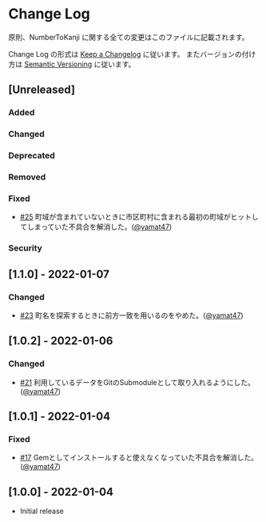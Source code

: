 # Change Log
原則、NumberToKanji に関する全ての変更はこのファイルに記載されます。

Change Log の形式は [Keep a Changelog](http://keepachangelog.com/) に従います。
またバージョンの付け方は [Semantic Versioning](https://semver.org/) に従います。

## [Unreleased]
### Added

### Changed

### Deprecated

### Removed

### Fixed

- [#25](https://github.com/yamat47/japanese_address_parser/pull/25) 町域が含まれていないときに市区町村に含まれる最初の町域がヒットしてしまっていた不具合を解消した。([@yamat47](https://github.com/yamat47))

### Security

## [1.1.0] - 2022-01-07

### Changed

- [#23](https://github.com/yamat47/japanese_address_parser/pull/23) 町名を探索するときに前方一致を用いるのをやめた。([@yamat47](https://github.com/yamat47))

## [1.0.2] - 2022-01-06

### Changed

- [#21](https://github.com/yamat47/japanese_address_parser/pull/21) 利用しているデータをGitのSubmoduleとして取り入れるようにした。([@yamat47](https://github.com/yamat47))

## [1.0.1] - 2022-01-04

### Fixed

- [#17](https://github.com/yamat47/japanese_address_parser/pull/17) Gemとしてインストールすると使えなくなっていた不具合を解消した。([@yamat47](https://github.com/yamat47))

## [1.0.0] - 2022-01-04

- Initial release
